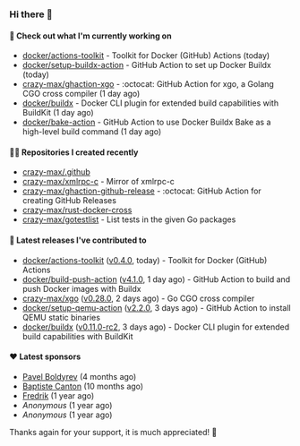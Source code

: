 ### Hi there 👋

#### 👷 Check out what I'm currently working on

- [docker/actions-toolkit](https://github.com/docker/actions-toolkit) - Toolkit for Docker (GitHub) Actions (today)
- [docker/setup-buildx-action](https://github.com/docker/setup-buildx-action) - GitHub Action to set up Docker Buildx (today)
- [crazy-max/ghaction-xgo](https://github.com/crazy-max/ghaction-xgo) - :octocat: GitHub Action for xgo, a Golang CGO cross compiler (1 day ago)
- [docker/buildx](https://github.com/docker/buildx) - Docker CLI plugin for extended build capabilities with BuildKit (1 day ago)
- [docker/bake-action](https://github.com/docker/bake-action) - GitHub Action to use Docker Buildx Bake as a high-level build command (1 day ago)

#### 👨‍💻 Repositories I created recently

- [crazy-max/.github](https://github.com/crazy-max/.github)
- [crazy-max/xmlrpc-c](https://github.com/crazy-max/xmlrpc-c) - Mirror of xmlrpc-c
- [crazy-max/ghaction-github-release](https://github.com/crazy-max/ghaction-github-release) - :octocat: GitHub Action for creating GitHub Releases
- [crazy-max/rust-docker-cross](https://github.com/crazy-max/rust-docker-cross)
- [crazy-max/gotestlist](https://github.com/crazy-max/gotestlist) - List tests in the given Go packages

#### 🚀 Latest releases I've contributed to

- [docker/actions-toolkit](https://github.com/docker/actions-toolkit) ([v0.4.0](https://github.com/docker/actions-toolkit/releases/tag/v0.4.0), today) - Toolkit for Docker (GitHub) Actions
- [docker/build-push-action](https://github.com/docker/build-push-action) ([v4.1.0](https://github.com/docker/build-push-action/releases/tag/v4.1.0), 1 day ago) - GitHub Action to build and push Docker images with Buildx
- [crazy-max/xgo](https://github.com/crazy-max/xgo) ([v0.28.0](https://github.com/crazy-max/xgo/releases/tag/v0.28.0), 2 days ago) - Go CGO cross compiler
- [docker/setup-qemu-action](https://github.com/docker/setup-qemu-action) ([v2.2.0](https://github.com/docker/setup-qemu-action/releases/tag/v2.2.0), 3 days ago) - GitHub Action to install QEMU static binaries
- [docker/buildx](https://github.com/docker/buildx) ([v0.11.0-rc2](https://github.com/docker/buildx/releases/tag/v0.11.0-rc2), 3 days ago) - Docker CLI plugin for extended build capabilities with BuildKit

#### ❤️ Latest sponsors
- [Pavel Boldyrev](https://github.com/bpg) (4 months ago)
- [Baptiste Canton](https://github.com/batmac) (10 months ago)
- [Fredrik](https://github.com/fredrikscode) (1 year ago)
- _Anonymous_ (1 year ago)
- _Anonymous_ (1 year ago)

Thanks again for your support, it is much appreciated! 🙏
